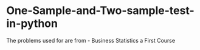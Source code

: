 # One-Sample-and-Two-sample-test-in-python
The problems used for are from - Business Statistics a First Course
